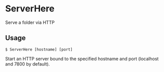 # ServerHere
Serve a folder via HTTP

## Usage

```
$ ServerHere [hostname] [port]
```

Start an HTTP server bound to the specified hostname and port (localhost and
7800 by default).

